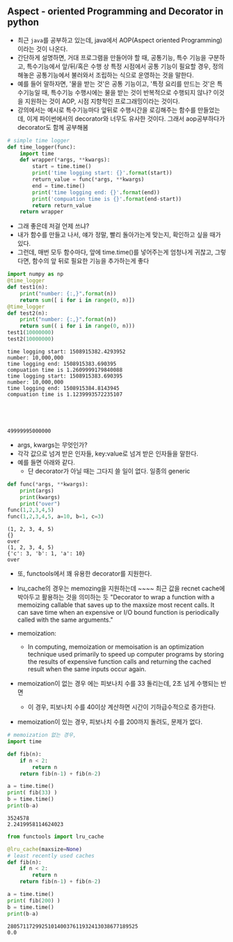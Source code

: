 
## Aspect - oriented Programming and Decorator in python

- 최근 `java`를 공부하고 있는데, java에서 AOP(Aspect oriented Programming)이라는 것이 나온다. 
- 간단하게 설명하면, 거대 프로그램을 만들어야 할 때, 공통기능, 특수 기능을 구분하고, 특수기능에서 앞/뒤/혹은 수행 상 특정 시점에서 공통 기능이 필요할 경우, 정의해놓은 공통기능에서 불러와서 조립하는 식으로 운영하는 것을 말한다. 
- 예를 들어 말하자면, '물을 받는 것'은 공통 기능이고, '특정 요리를 만드는 것'은 특수기능일 때, 특수기능 수행시에는 물을 받는 것이 반복적으로 수행되지 않나? 이것을 지원하는 것이 AOP, 시점 지향적인 프로그래밍이라는 것이다. 
- 강의에서는 예시로 특수기능마다 앞뒤로 수행시간을 로깅해주는 함수를 만들었는데, 이게 파이썬에서의 decorator와 너무도 유사한 것이다. 그래서 aop공부하다가 decorator도 함께 공부해봄


```python
# simple time logger
def time_logger(func):
    import time
    def wrapper(*args, **kwargs):
        start = time.time()
        print('time logging start: {}'.format(start))
        return_value = func(*args, **kwargs)
        end = time.time()
        print('time logging end: {}'.format(end))
        print('compuation time is {}'.format(end-start))
        return return_value
    return wrapper
```

- 그래 좋은데 저걸 언제 쓰냐? 
- 내가 함수를 만들고 나서, 얘가 정말, 빨리 돌아가는게 맞는지, 확인하고 싶을 때가 있다. 
- 그런데, 매번 모두 함수마다, 앞에 time.time()를 넣어주는게 엄청나게 귀찮고, 그렇다면, 함수의 앞 뒤로 필요한 기능을 추가하는게 좋다 


```python
import numpy as np
@time_logger
def test1(n):
    print("number: {:,}".format(n))
    return sum([ i for i in range(0, n)])
@time_logger
def test2(n):
    print("number: {:,}".format(n))
    return sum(( i for i in range(0, n)))
test1(10000000)
test2(10000000)
```

    time logging start: 1508915382.4293952
    number: 10,000,000
    time logging end: 1508915383.690395
    compuation time is 1.2609999179840088
    time logging start: 1508915383.690395
    number: 10,000,000
    time logging end: 1508915384.8143945
    compuation time is 1.1239993572235107
    




    49999995000000



- args, kwargs는 무엇인가? 
- 각각 값으로 넘겨 받은 인자들, key:value로 넘겨 받은 인자들을 말한다. 
- 예를 들면 아래와 같다.
    - 단 decorator가 아닐 때는 그다지 쓸 일이 없다. 일종의 generic


```python
def func(*args, **kwargs):
    print(args)
    print(kwargs)
    print("over")
func(1,2,3,4,5)
func(1,2,3,4,5, a=10, b=1, c=3)
```

    (1, 2, 3, 4, 5)
    {}
    over
    (1, 2, 3, 4, 5)
    {'c': 3, 'b': 1, 'a': 10}
    over
    

- 또, functools에서 꽤 유용한 decorator를 지원한다. 

- lru_cache의 경우는 memozing을 지원하는데 ~~~~ 최근 값을 recnet cache에 박아두고 활용하는 것을 의미하는 듯
"Decorator to wrap a function with a memoizing callable that saves up to the maxsize most recent calls. It can save time when an expensive or I/O bound function is periodically called with the same arguments."
- memoization: 
    - In computing, memoization or memoisation is an optimization technique used primarily to speed up computer programs by storing the results of expensive function calls and returning the cached result when the same inputs occur again.

- memoization이 없는 경우 에는 피보나치 수를 33 돌리는데, 2초 넘게 수행되는 반면
    - 이 경우, 피보나치 수를 40이상 계산하면 시간이 기하급수적으로 증가한다.
- memoization이 있는 경우, 피보나치 수를 200까지 돌려도, 문제가 없다. 


```python
# memoization 없는 경우, 
import time

def fib(n):
    if n < 2:
        return n
    return fib(n-1) + fib(n-2)

a = time.time()
print( fib(33) )
b = time.time()
print(b-a)
```

    3524578
    2.2419958114624023
    


```python
from functools import lru_cache

@lru_cache(maxsize=None)
# least recently used caches
def fib(n):
    if n < 2:
        return n
    return fib(n-1) + fib(n-2)

a = time.time()
print( fib(200) )
b = time.time()
print(b-a)
```

    280571172992510140037611932413038677189525
    0.0
    

